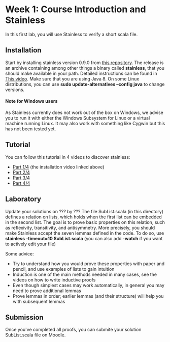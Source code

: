 # Week 1: Course Introduction and Stainless

In this first lab, you will use Stainless to verify a short scala file.

## Installation

Start by installing stainless version 0.9.0 from [this repository](https://github.com/epfl-lara/stainless/releases). The release is an archive containing among other things a binary called **stainless**, that you should make available in your path. Detailed instructions can be found in [This video](https://tube.switch.ch/videos/03edee61). Make sure that you are using Java 8. On some Linux distributions, you can use **sudo update-alternatives –config java** to change versions. 

#### Note for Windows users

As Stainless currently does not work out of the box on Windows, we advise you to run it with either the Windows Subsystem for Linux or a virtual machine running Linux. It may also work with something like Cygwin but this has not been tested yet.

## Tutorial

You can follow this tutorial in 4 videos to discover stainless:

- [Part 1/4](https://tube.switch.ch/videos/03edee61) (the installation video linked above)
- [Part 2/4](https://tube.switch.ch/videos/c22ea3e8)
- [Part 3/4](https://tube.switch.ch/videos/7f57f7a9)
- [Part 4/4](https://tube.switch.ch/videos/2a9fd35c)

## Laboratory
Update your solutions on ??? by ???
The file SubList.scala (in this directory) defines a relation on lists, which holds when the first list can be embedded in the second list. The goal is to prove basic properties on this relation, such as reflexivity, transitivity, and antisymmetry. More precisely, you should make Stainless accept the seven lemmas defined in the code. To do so, use **stainless –timeout=10 SubList.scala** (you can also add **-watch** if you want to actively edit your file)

 Some advice:

- Try to understand how you would prove these properties with paper and pencil, and use examples of lists to gain intuition
- Induction is one of the main methods needed in many cases, see the videos on how to write inductive proofs
- Even though simplest cases may work automatically, in general you may need to prove additional lemmas
- Prove lemmas in order; earlier lemmas (and their structure) will help you with subsequent lemmas

## Submission
Once you've completed all proofs, you can submite your solution SubList.scala file on Moodle.
